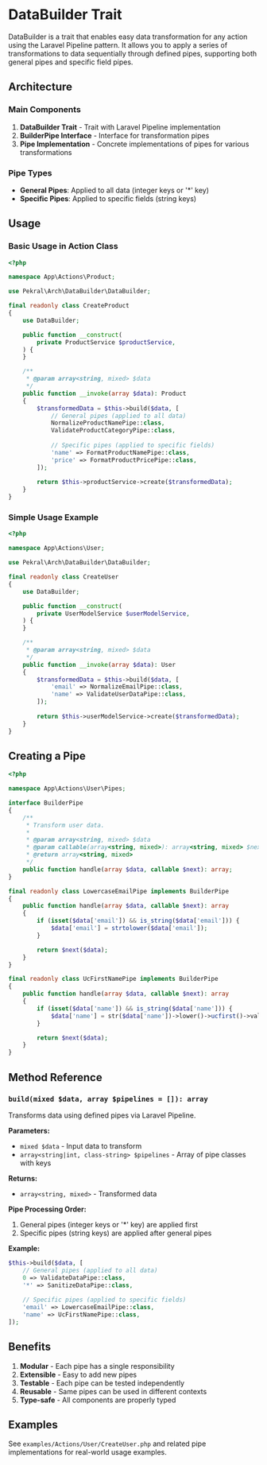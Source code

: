 # DataBuilder Trait

DataBuilder is a trait that enables easy data transformation for any action using the Laravel Pipeline pattern. It allows you to apply a series of transformations to data sequentially through defined pipes, supporting both general pipes and specific field pipes.

## Architecture

### Main Components

1. **DataBuilder Trait** - Trait with Laravel Pipeline implementation
2. **BuilderPipe Interface** - Interface for transformation pipes
3. **Pipe Implementation** - Concrete implementations of pipes for various transformations

### Pipe Types

- **General Pipes**: Applied to all data (integer keys or '*' key)
- **Specific Pipes**: Applied to specific fields (string keys)

## Usage

### Basic Usage in Action Class

```php
<?php

namespace App\Actions\Product;

use Pekral\Arch\DataBuilder\DataBuilder;

final readonly class CreateProduct
{
    use DataBuilder;

    public function __construct(
        private ProductService $productService,
    ) {
    }

    /**
     * @param array<string, mixed> $data
     */
    public function __invoke(array $data): Product
    {
        $transformedData = $this->build($data, [
            // General pipes (applied to all data)
            NormalizeProductNamePipe::class,
            ValidateProductCategoryPipe::class,
            
            // Specific pipes (applied to specific fields)
            'name' => FormatProductNamePipe::class,
            'price' => FormatProductPricePipe::class,
        ]);
        
        return $this->productService->create($transformedData);
    }
}
```

### Simple Usage Example

```php
<?php

namespace App\Actions\User;

use Pekral\Arch\DataBuilder\DataBuilder;

final readonly class CreateUser
{
    use DataBuilder;

    public function __construct(
        private UserModelService $userModelService,
    ) {
    }

    /**
     * @param array<string, mixed> $data
     */
    public function __invoke(array $data): User
    {
        $transformedData = $this->build($data, [
            'email' => NormalizeEmailPipe::class,
            'name' => ValidateUserDataPipe::class,
        ]);
        
        return $this->userModelService->create($transformedData);
    }
}
```

## Creating a Pipe

```php
<?php

namespace App\Actions\User\Pipes;

interface BuilderPipe
{
    /**
     * Transform user data.
     *
     * @param array<string, mixed> $data
     * @param callable(array<string, mixed>): array<string, mixed> $next
     * @return array<string, mixed>
     */
    public function handle(array $data, callable $next): array;
}

final readonly class LowercaseEmailPipe implements BuilderPipe
{
    public function handle(array $data, callable $next): array
    {
        if (isset($data['email']) && is_string($data['email'])) {
            $data['email'] = strtolower($data['email']);
        }

        return $next($data);
    }
}

final readonly class UcFirstNamePipe implements BuilderPipe
{
    public function handle(array $data, callable $next): array
    {
        if (isset($data['name']) && is_string($data['name'])) {
            $data['name'] = str($data['name'])->lower()->ucfirst()->value();
        }

        return $next($data);
    }
}
```

## Method Reference

### `build(mixed $data, array $pipelines = []): array`

Transforms data using defined pipes via Laravel Pipeline.

**Parameters:**
- `mixed $data` - Input data to transform
- `array<string|int, class-string> $pipelines` - Array of pipe classes with keys

**Returns:**
- `array<string, mixed>` - Transformed data

**Pipe Processing Order:**
1. General pipes (integer keys or '*' key) are applied first
2. Specific pipes (string keys) are applied after general pipes

**Example:**
```php
$this->build($data, [
    // General pipes (applied to all data)
    0 => ValidateDataPipe::class,
    '*' => SanitizeDataPipe::class,
    
    // Specific pipes (applied to specific fields)
    'email' => LowercaseEmailPipe::class,
    'name' => UcFirstNamePipe::class,
]);
```

## Benefits

1. **Modular** - Each pipe has a single responsibility
2. **Extensible** - Easy to add new pipes
3. **Testable** - Each pipe can be tested independently
4. **Reusable** - Same pipes can be used in different contexts
5. **Type-safe** - All components are properly typed

## Examples

See `examples/Actions/User/CreateUser.php` and related pipe implementations for real-world usage examples.